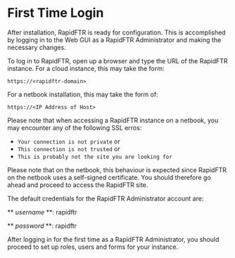 # First Time Login

After installation, RapidFTR is ready for configuration. This is accomplished by logging in to the Web GUI as a RapidFTR Administrator and making the necessary changes.

To log in to RapidFTR, open up a browser and type the URL of the RapidFTR instance. For a cloud instance, this may take the form:

`https://<rapidftr-domain>`

For a netbook installation, this may take the form of:

`https://<IP Address of Host>`

Please note that when accessing a RapidFTR instance on a netbook, you may encounter any of the following SSL erros:
* `Your connection is not private` or
* `This connection is not trusted` or
* `This is probably not the site you are looking for`

Please note that on the netbook, this behaviour is expected since RapidFTR on the netbook uses a self-signed certificate. You should therefore go ahead and proceed to access the RapidFTR site.

The default credentials for the RapidFTR Administrator account are:

** *username* **: rapidftr

** *password* **: rapidftr


After logging in for the first time as a RapidFTR Administrator, you should proceed to set up roles, users and forms for your instance.
